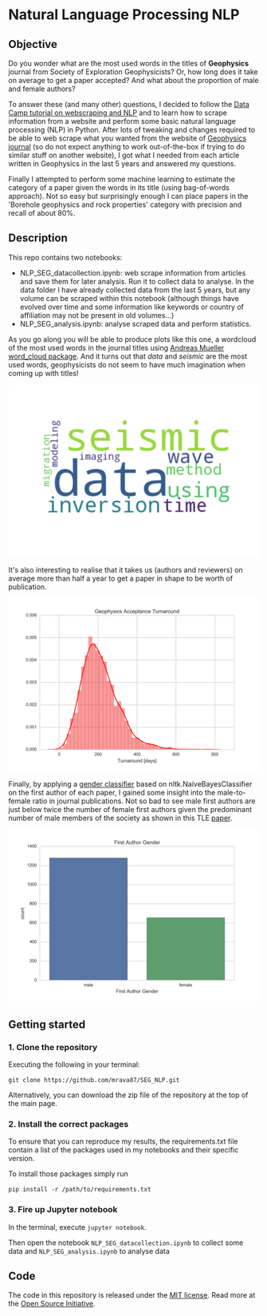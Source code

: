 # Natural Language Processing NLP

## Objective
Do you wonder what are the most used words in the titles of **Geophysics** journal from Society of Exploration Geophysicists? Or, how long
does it take on average to get a paper accepted? And what about the proportion of male and female authors?

To answer these (and many other) questions, I decided to follow the [Data Camp tutorial on webscraping and NLP](https://www.datacamp.com/community/blog/fb-live-annoucement)
and to learn how to scrape information from a website and perform some basic natural language processing (NLP) in Python. 
After lots of tweaking and changes required to be able to web scrape what you wanted from the website of [Geophysics journal](http://library.seg.org/loi/gpysa7) (so do not expect anything to work 
out-of-the-box if trying to do similar stuff on another website), I got what I needed from each article written in Geophysics in the last 5 years and answered my questions.

Finally I attempted to perform some machine learning to estimate the category of a paper given the words in its title (using bag-of-words approach).
Not so easy but surprisingly enough I can place papers in the 'Borehole geophysics and rock properties' category with precision and recall of about 80%. 

## Description
This repo contains two notebooks:
* NLP_SEG_datacollection.ipynb: web scrape information from articles and save them for later analysis. Run it to collect data to analyse.
In the data folder I have already collected data from the last 5 years, but any volume can be scraped within this notebook (although things 
have evolved over time and some information like keywords or country of affiliation may not be present in old volumes...)
* NLP_SEG_analysis.ipynb: analyse scraped data and perform statistics. 

As you go along you will be able to produce plots like this one, a wordcloud of the most used words in the journal titles using [Andreas Mueller word_cloud package](https://github.com/amueller/word_cloud). 
And it turns out that *data* and *seismic* are the most used words, geophysicists do not seem to have much imagination when coming up with titles!
<p align="center">
<img src="figs/titles_wordcloud.png" width="550">
</p>

It's also interesting to realise that it takes us (authors and reviewers) on average more than half a year to get a paper in shape to be worth of publication.
<p align="center">
<img src="figs/acceptance_turnaround.png" width="550">
</p>

Finally, by applying a [gender classifier](https://gist.github.com/vinovator/6e5bf1e1bc61687a1e809780c30d6bf6) based on nltk.NaiveBayesClassifier on the first author of each paper, 
I gained some insight into the male-to-female ratio in journal publications. Not so bad to see male first authors are just below twice the number of female first authors given
the predominant number of male members of the society as shown in this TLE [paper](https://library.seg.org/doi/abs/10.1190/tle34060708.1).

<p align="center">
<img src="figs/author_gended.png" width="550">
</p>

## Getting started


### 1. Clone the repository

Executing the following in your terminal:

```
git clone https://github.com/mrava87/SEG_NLP.git
```

Alternatively, you can download the zip file of the repository at the top of the main page.


### 2. Install the correct packages

To ensure that you can reproduce my results, the requirements.txt file contain a list of the packages used in my notebooks and their specific version.

To install those packages simply run 
```
pip install -r /path/to/requirements.txt
```

### 3. Fire up Jupyter notebook

In the terminal, execute `jupyter notebook`.

Then open the notebook `NLP_SEG_datacollection.ipynb` to collect some data and `NLP_SEG_analysis.ipynb` to analyse data 


## Code
The code in this repository is released under the [MIT license](LICENSE). Read more at the [Open Source Initiative](https://opensource.org/licenses/MIT). 